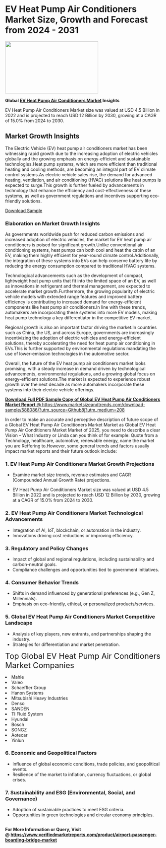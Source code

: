 <H1>EV Heat Pump Air Conditioners Market Size, Growth and Forecast from 2024 - 2031</H1><img class="aligncenter size-medium wp-image-584254" src="https://thirdeyenews.in/wp-content/uploads/2024/09/Global-Market-Research-300x168.jpeg" alt="" width="300" height="168" /><p><strong>Global&nbsp;<a href="https://www.marketsizeandtrends.com/download-sample/588086/?utm_source=Github8j?utm_medium=208">EV Heat Pump Air Conditioners Market</a> Insights</strong></p><p>EV Heat Pump Air Conditioners Market size was valued at USD 4.5 Billion in 2022 and is projected to reach USD 12 Billion by 2030, growing at a CAGR of 15.0% from 2024 to 2030.</p><p><h2>Market Growth Insights</h2> <p>The Electric Vehicle (EV) heat pump air conditioners market has been witnessing rapid growth due to the increasing adoption of electric vehicles globally and the growing emphasis on energy-efficient and sustainable technologies.Heat pump systems, which are more efficient than traditional heating and cooling methods, are becoming an integral part of EV climate control systems.As electric vehicle sales rise, the demand for advanced heating, ventilation, and air conditioning (HVAC) solutions like heat pumps is expected to surge.This growth is further fueled by advancements in technology that enhance the efficiency and cost-effectiveness of these systems, as well as government regulations and incentives supporting eco-friendly solutions.</p> <p><a href="#">Download Sample</a></p> <h3>Elaboration on Market Growth Insights</h3> <p>As governments worldwide push for reduced carbon emissions and increased adoption of electric vehicles, the market for EV heat pump air conditioners is poised for significant growth.Unlike conventional air conditioning systems, heat pumps can both cool and heat the cabin of an EV, making them highly efficient for year-round climate control.Additionally, the integration of these systems into EVs can help conserve battery life by reducing the energy consumption compared to traditional HVAC systems.</p> <p>Technological advancements such as the development of compact, lightweight heat pump units that fit into the limited space of an EV, as well as innovations in refrigerant and thermal management, are expected to accelerate market growth.Furthermore, the growing popularity of electric vehicle models with extended range features and improved battery efficiency is contributing to increased demand for energy-efficient components like heat pump air conditioners.In line with these trends, automakers are incorporating these systems into more EV models, making heat pump technology a key differentiator in the competitive EV market.</p> <p>Regional growth is also an important factor driving the market.In countries such as China, the US, and across Europe, governments are increasingly incentivizing the adoption of electric vehicles and energy-efficient solutions, thereby accelerating the need for heat pump air conditioning in EVs.This is further supported by environmental regulations mandating the use of lower-emission technologies in the automotive sector.</p> <p>Overall, the future of the EV heat pump air conditioners market looks promising, with a steady increase in demand driven by technological advancements, environmental regulations, and a growing global focus on energy-efficient solutions.The market is expected to experience robust growth over the next decade as more automakers incorporate these systems into their electric vehicle offerings.</p> <p><a href="#"></p><p><span class=""><strong>Download Full PDF Sample Copy of Global EV Heat Pump Air Conditioners Market Report</strong> @ <a href="https://www.marketsizeandtrends.com/download-sample/588086/?utm_source=Github8j?utm_medium=208" target="_blank">https://www.marketsizeandtrends.com/download-sample/588086/?utm_source=Github8j?utm_medium=208</a></span></p><p>In order to make an accurate and perceptive description of future scope of a Global&nbsp;EV Heat Pump Air Conditioners Market Market as Global&nbsp;EV Heat Pump Air Conditioners Market Market of 2025, you need to describe a clear Vision &ndash; What Industry or Linda can you think of for example: Quote from a Technology, healthcare, automotive, renewable energy, name the market you are Reffering to.However, some general trends and factors usually impact market reports and their future outlook include:</p><h3>1.&nbsp;<strong>EV Heat Pump Air Conditioners Market Growth Projections</strong></h3><ul><li>Examine market size trends, revenue estimates and CAGR (Compounded Annual Growth Rate) projections.</li><li><p>EV Heat Pump Air Conditioners Market size was valued at USD 4.5 Billion in 2022 and is projected to reach USD 12 Billion by 2030, growing at a CAGR of 15.0% from 2024 to 2030.</p></li></ul><h3>2.&nbsp;<strong>EV Heat Pump Air Conditioners Market Technological Advancements</strong></h3><ul><li>Integration of AI, IoT, blockchain, or automation in the industry.</li><li>Innovations driving cost reductions or improving efficiency.</li></ul><h3>3.&nbsp;<strong>Regulatory and Policy Changes</strong></h3><ul><li>Impact of global and regional regulations, including sustainability and carbon-neutral goals.</li><li>Compliance challenges and opportunities tied to government initiatives.</li></ul><h3>4.&nbsp;<strong>Consumer Behavior Trends</strong></h3><ul><li>Shifts in demand influenced by generational preferences (e.g., Gen Z, Millennials).</li><li>Emphasis on eco-friendly, ethical, or personalized products/services.</li></ul><h3>5.&nbsp;<strong>Global EV Heat Pump Air Conditioners Market Competitive Landscape</strong></h3><ul><li>Analysis of key players, new entrants, and partnerships shaping the industry.</li><li>Strategies for differentiation and market penetration.</li></ul><p data-pm-slice="1 1 []"><span style="color: inherit; font-family: inherit; font-size: 25px;">Top Global EV Heat Pump Air Conditioners Market Companies</span></p><div class="" data-test-id=""><p><li>Mahle</li><li> Valeo</li><li> Schaeffler Group</li><li> Hanon Systems</li><li> Mitsubishi Heavy Industries</li><li> Denso</li><li> SANDEN</li><li> TI Fluid System</li><li> Hyundai</li><li> Bosch</li><li> SONGZ</li><li> Aotecar</li><li> Yinlun</li></p></div><h3>6.&nbsp;<strong>Economic and Geopolitical Factors</strong></h3><ul><li>Influence of global economic conditions, trade policies, and geopolitical events.</li><li>Resilience of the market to inflation, currency fluctuations, or global crises.</li></ul><h3>7.&nbsp;<strong>Sustainability and ESG (Environmental, Social, and Governance)</strong></h3><ul><li>Adoption of sustainable practices to meet ESG criteria.</li><li>Opportunities in green technologies and circular economy principles.</li></ul><h2><strong style="font-size: 14px;">For More Information or Query, Visit @&nbsp;</strong><a style="background-color: #ffffff; font-size: 14px;" href="https://www.marketsizeandtrends.com/report/ev-heat-pump-air-conditioners-market/" target="_blank">https://www.verifiedmarketreports.com/product/airport-passenger-boarding-bridge-market</a></h2>